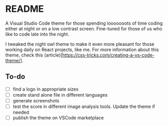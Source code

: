 # README

A Visual Studio Code theme for those spending looooooots of time coding either at night or on a low contrast screen. Fine-tuned for those of us who like to code late into the night. 

I tweaked the night owl theme to make it even more pleasant for those working daily on React projects, like me. For more information about this theme, check this (article)[https://css-tricks.com/creating-a-vs-code-theme/]. 

## To-do

- [ ] find a logo in appropriate sizes
- [ ] create stand alone file in different languages
- [ ] generate screenshots
- [ ] test the score in different image analysis tools. Update the theme if needed
- [ ] publish the theme on VSCode marketplace 